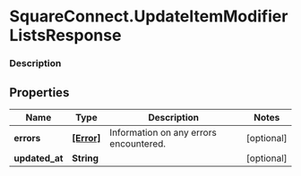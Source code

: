 # SquareConnect.UpdateItemModifierListsResponse

### Description



## Properties
Name | Type | Description | Notes
------------ | ------------- | ------------- | -------------
**errors** | [**[Error]**](Error.md) | Information on any errors encountered. | [optional] 
**updated_at** | **String** |  | [optional] 


